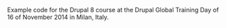 Example code for the Drupal 8 course at the Drupal Global Training Day of 16 of November 2014 in Milan, Italy.
